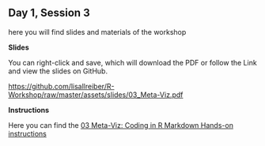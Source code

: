 ## Day 1, Session 3

here you will find slides and materials of the workshop

**Slides**

You can right-click and save, which will download the PDF or follow the Link and view the slides on GitHub.

<https://github.com/lisallreiber/R-Workshop/raw/master/assets/slides/03_Meta-Viz.pdf>

**Instructions**

Here you can find the [03 Meta-Viz: Coding in R Markdown Hands-on instructions](https://github.com/lisallreiber/R-Workshop/blob/master/03_MetaViz/03_instructions.html)  